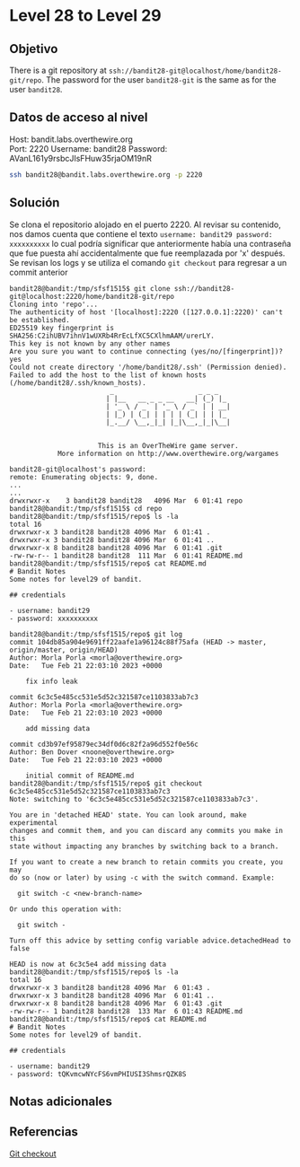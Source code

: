 # Level 28 to Level 29

## Objetivo
There is a git repository at `ssh://bandit28-git@localhost/home/bandit28-git/repo`. The password for the user `bandit28-git` is the same as for the user `bandit28`.

## Datos de acceso al nivel
Host: bandit.labs.overthewire.org  
Port: 2220
Username: bandit28
Password: AVanL161y9rsbcJIsFHuw35rjaOM19nR
```bash
ssh bandit28@bandit.labs.overthewire.org -p 2220
```


## Solución
Se clona el repositorio alojado en el puerto 2220. Al revisar su contenido, nos damos cuenta que contiene el texto `username: bandit29 password: xxxxxxxxxx`  lo cual podría significar que anteriormente había una contraseña que fue puesta ahí accidentalmente que fue reemplazada por 'x' después. Se revisan los logs y se utiliza el comando `git checkout` para regresar a un commit anterior

```
bandit28@bandit:/tmp/sfsf1515$ git clone ssh://bandit28-git@localhost:2220/home/bandit28-git/repo
Cloning into 'repo'...
The authenticity of host '[localhost]:2220 ([127.0.0.1]:2220)' can't be established.
ED25519 key fingerprint is SHA256:C2ihUBV7ihnV1wUXRb4RrEcLfXC5CXlhmAAM/urerLY.
This key is not known by any other names
Are you sure you want to continue connecting (yes/no/[fingerprint])? yes
Could not create directory '/home/bandit28/.ssh' (Permission denied).
Failed to add the host to the list of known hosts (/home/bandit28/.ssh/known_hosts).
                         _                     _ _ _
                        | |__   __ _ _ __   __| (_) |_
                        | '_ \ / _` | '_ \ / _` | | __|
                        | |_) | (_| | | | | (_| | | |_
                        |_.__/ \__,_|_| |_|\__,_|_|\__|


                      This is an OverTheWire game server.
            More information on http://www.overthewire.org/wargames

bandit28-git@localhost's password:
remote: Enumerating objects: 9, done.
...
...
drwxrwxr-x    3 bandit28 bandit28   4096 Mar  6 01:41 repo
bandit28@bandit:/tmp/sfsf1515$ cd repo
bandit28@bandit:/tmp/sfsf1515/repo$ ls -la
total 16
drwxrwxr-x 3 bandit28 bandit28 4096 Mar  6 01:41 .
drwxrwxr-x 3 bandit28 bandit28 4096 Mar  6 01:41 ..
drwxrwxr-x 8 bandit28 bandit28 4096 Mar  6 01:41 .git
-rw-rw-r-- 1 bandit28 bandit28  111 Mar  6 01:41 README.md
bandit28@bandit:/tmp/sfsf1515/repo$ cat README.md
# Bandit Notes
Some notes for level29 of bandit.

## credentials

- username: bandit29
- password: xxxxxxxxxx

bandit28@bandit:/tmp/sfsf1515/repo$ git log
commit 104db85a904e9691ff22aafe1a96124c88f75afa (HEAD -> master, origin/master, origin/HEAD)
Author: Morla Porla <morla@overthewire.org>
Date:   Tue Feb 21 22:03:10 2023 +0000

    fix info leak

commit 6c3c5e485cc531e5d52c321587ce1103833ab7c3
Author: Morla Porla <morla@overthewire.org>
Date:   Tue Feb 21 22:03:10 2023 +0000

    add missing data

commit cd3b97ef95879ec34df0d6c82f2a96d552f0e56c
Author: Ben Dover <noone@overthewire.org>
Date:   Tue Feb 21 22:03:10 2023 +0000

    initial commit of README.md
bandit28@bandit:/tmp/sfsf1515/repo$ git checkout 6c3c5e485cc531e5d52c321587ce1103833ab7c3
Note: switching to '6c3c5e485cc531e5d52c321587ce1103833ab7c3'.

You are in 'detached HEAD' state. You can look around, make experimental
changes and commit them, and you can discard any commits you make in this
state without impacting any branches by switching back to a branch.

If you want to create a new branch to retain commits you create, you may
do so (now or later) by using -c with the switch command. Example:

  git switch -c <new-branch-name>

Or undo this operation with:

  git switch -

Turn off this advice by setting config variable advice.detachedHead to false

HEAD is now at 6c3c5e4 add missing data
bandit28@bandit:/tmp/sfsf1515/repo$ ls -la
total 16
drwxrwxr-x 3 bandit28 bandit28 4096 Mar  6 01:43 .
drwxrwxr-x 3 bandit28 bandit28 4096 Mar  6 01:41 ..
drwxrwxr-x 8 bandit28 bandit28 4096 Mar  6 01:43 .git
-rw-rw-r-- 1 bandit28 bandit28  133 Mar  6 01:43 README.md
bandit28@bandit:/tmp/sfsf1515/repo$ cat README.md
# Bandit Notes
Some notes for level29 of bandit.

## credentials

- username: bandit29
- password: tQKvmcwNYcFS6vmPHIUSI3ShmsrQZK8S
```

## Notas adicionales


## Referencias
[Git checkout](https://www.gitkraken.com/learn/git/problems/git-checkout-commit)